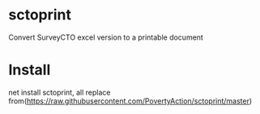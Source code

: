 # sctoprint
 Convert SurveyCTO excel version to a printable document

# Install
 net install sctoprint, all replace from(https://raw.githubusercontent.com/PovertyAction/sctoprint/master)

